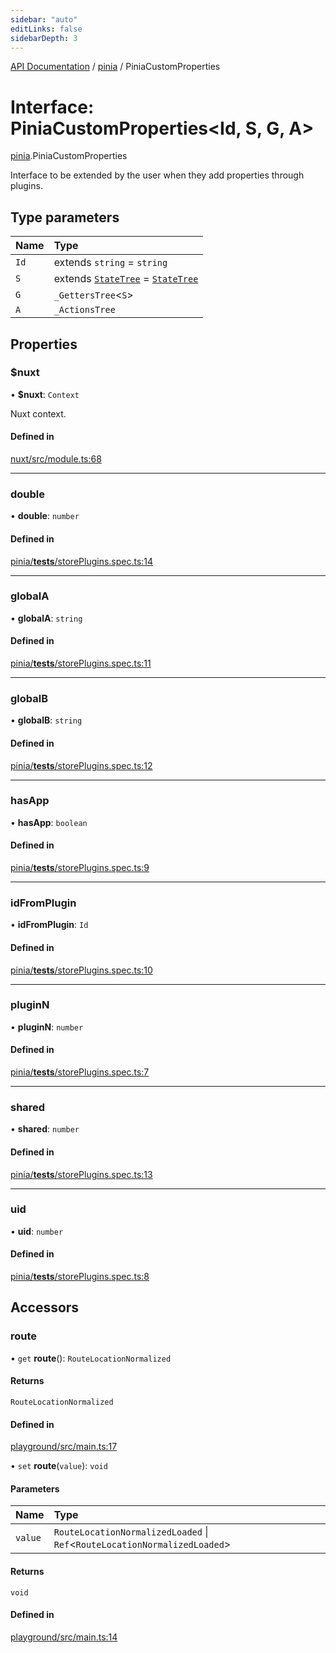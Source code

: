```yaml
---
sidebar: "auto"
editLinks: false
sidebarDepth: 3
---
```


[API Documentation](../index.md) / [pinia](../modules/pinia.md) / PiniaCustomProperties

# Interface: PiniaCustomProperties<Id, S, G, A\>

[pinia](../modules/pinia.md).PiniaCustomProperties

Interface to be extended by the user when they add properties through plugins.

## Type parameters

| Name | Type |
| :------ | :------ |
| `Id` | extends `string` = `string` |
| `S` | extends [`StateTree`](../modules/pinia.md#statetree) = [`StateTree`](../modules/pinia.md#statetree) |
| `G` | `_GettersTree`<`S`\> |
| `A` | `_ActionsTree` |

## Properties

### $nuxt

• **$nuxt**: `Context`

Nuxt context.

#### Defined in

[nuxt/src/module.ts:68](https://github.com/posva/pinia/blob/46c50b2/packages/nuxt/src/module.ts#L68)

___

### double

• **double**: `number`

#### Defined in

[pinia/__tests__/storePlugins.spec.ts:14](https://github.com/posva/pinia/blob/46c50b2/packages/pinia/__tests__/storePlugins.spec.ts#L14)

___

### globalA

• **globalA**: `string`

#### Defined in

[pinia/__tests__/storePlugins.spec.ts:11](https://github.com/posva/pinia/blob/46c50b2/packages/pinia/__tests__/storePlugins.spec.ts#L11)

___

### globalB

• **globalB**: `string`

#### Defined in

[pinia/__tests__/storePlugins.spec.ts:12](https://github.com/posva/pinia/blob/46c50b2/packages/pinia/__tests__/storePlugins.spec.ts#L12)

___

### hasApp

• **hasApp**: `boolean`

#### Defined in

[pinia/__tests__/storePlugins.spec.ts:9](https://github.com/posva/pinia/blob/46c50b2/packages/pinia/__tests__/storePlugins.spec.ts#L9)

___

### idFromPlugin

• **idFromPlugin**: `Id`

#### Defined in

[pinia/__tests__/storePlugins.spec.ts:10](https://github.com/posva/pinia/blob/46c50b2/packages/pinia/__tests__/storePlugins.spec.ts#L10)

___

### pluginN

• **pluginN**: `number`

#### Defined in

[pinia/__tests__/storePlugins.spec.ts:7](https://github.com/posva/pinia/blob/46c50b2/packages/pinia/__tests__/storePlugins.spec.ts#L7)

___

### shared

• **shared**: `number`

#### Defined in

[pinia/__tests__/storePlugins.spec.ts:13](https://github.com/posva/pinia/blob/46c50b2/packages/pinia/__tests__/storePlugins.spec.ts#L13)

___

### uid

• **uid**: `number`

#### Defined in

[pinia/__tests__/storePlugins.spec.ts:8](https://github.com/posva/pinia/blob/46c50b2/packages/pinia/__tests__/storePlugins.spec.ts#L8)

## Accessors

### route

• `get` **route**(): `RouteLocationNormalized`

#### Returns

`RouteLocationNormalized`

#### Defined in

[playground/src/main.ts:17](https://github.com/posva/pinia/blob/46c50b2/packages/playground/src/main.ts#L17)

• `set` **route**(`value`): `void`

#### Parameters

| Name | Type |
| :------ | :------ |
| `value` | `RouteLocationNormalizedLoaded` \| `Ref`<`RouteLocationNormalizedLoaded`\> |

#### Returns

`void`

#### Defined in

[playground/src/main.ts:14](https://github.com/posva/pinia/blob/46c50b2/packages/playground/src/main.ts#L14)
